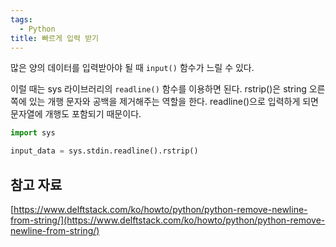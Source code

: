 ```yaml
---
tags:
  - Python
title: 빠르게 입력 받기
---
```


많은 양의 데이터를 입력받아야 될 때 `input()` 함수가 느릴 수 있다.

이럴 때는 sys 라이브러리의 `readline()` 함수를 이용하면 된다. rstrip()은 string 오른쪽에 있는 개행 문자와 공백을 제거해주는 역할을 한다. readline()으로 입력하게 되면 문자열에 개행도 포함되기 때문이다.

```python
import sys

input_data = sys.stdin.readline().rstrip()
```

## 참고 자료

[https://www.delftstack.com/ko/howto/python/python-remove-newline-from-string/](https://www.delftstack.com/ko/howto/python/python-remove-newline-from-string/)
